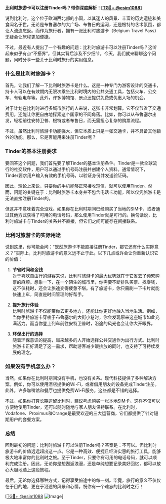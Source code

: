 **比利时旅游卡可以注册Tinder吗？带你深度解析！[[TG💪+ @esim1088](https://t.me/s/esim1088)]**

说到比利时，这个位于欧洲西北部的小国，以其迷人的风景、丰富的历史遗迹和美食闻名于世。无论是布鲁塞尔的大广场、布鲁日的运河，还是根特的艺术氛围，都让人流连忘返。而作为旅行者，拥有一张比利时旅游卡（Belgium Travel Pass）无疑会让旅程更加便捷。

不过，最近有人提出了一个有趣的问题：比利时旅游卡可以注册Tinder吗？这听起来似乎有点“不搭界”，但其实背后涉及不少细节。今天，我们就来聊聊这个问题，同时分享一些关于比利时旅行的实用信息。

### 什么是比利时旅游卡？

首先，让我们了解一下比利时旅游卡是什么。这是一种专门为游客设计的交通卡，持卡人可以在有效期内无限次乘坐比利时境内的公共交通工具，包括火车、公交车、有轨电车等。此外，许多博物馆、景点还提供免费或优惠入场的机会。

对于计划在比利时进行多城市旅行的人来说，这张卡非常划算。它不仅节省了交通费用，还能让你更自由地探索这个国家的不同角落。比如，你可以从布鲁塞尔出发，轻松前往安特卫普、根特或者布鲁日，而无需担心复杂的购票流程。

不过，虽然比利时旅游卡功能强大，但它本质上只是一张交通卡，并不具备其他额外的功能。那么，它是否能用来注册Tinder呢？

### Tinder的基本注册要求

要回答这个问题，我们首先要了解Tinder的基本注册条件。Tinder是一款全球流行的社交软件，用户可以通过手机号码注册并创建个人资料。通常情况下，Tinder要求用户输入有效的手机号码，以验证身份并发送验证码。

因此，理论上来说，只要你的手机能够正常接收短信，就可以使用Tinder。然而，问题的关键在于：比利时旅游卡本身并不包含电话卡功能，所以仅凭旅游卡是无法直接注册Tinder的。

但这并不意味着完全没戏。如果你在比利时期间已经购买了当地的SIM卡，或者通过其他方式获得了可用的电话号码，那么使用Tinder就是可行的。换句话说，比利时旅游卡与Tinder的关系并不直接，但它们之间可能存在间接联系。

### 比利时旅游卡的实际用途

说到这里，你可能会问：“既然旅游卡不能直接注册Tinder，那它还有什么实际意义？”实际上，比利时旅游卡的意义远不止于此。以下几点或许会让你重新认识它的价值：

1. **节省时间和金钱**  
   对于喜欢自由行的游客来说，比利时旅游卡的最大优势就在于它省去了频繁购票的麻烦。想象一下，在一个陌生的城市里，你需要不断排队买票、找零钱，这不仅耗时，还会让旅途变得疲惫不堪。有了旅游卡，你只需刷一下卡片就能快速上车，简直是时间管理的好帮手。

2. **提升旅行体验**  
   比利时旅游卡不仅能带你去更多地方，还能让你更好地融入当地生活。例如，当你手持旅游卡穿梭于布鲁塞尔的大街小巷时，你会发现原来这座城市如此充满活力。而当你登上列车前往安特卫普时，沿途的风光也会让你大开眼界。

3. **环保出行的选择**  
   随着环保意识的提高，越来越多的人开始选择公共交通作为出行方式。比利时旅游卡正好满足了这一需求，帮助游客减少碳排放的同时，也支持了可持续发展的理念。

### 如果没有手机怎么办？

当然，如果你在比利时期间没有手机，也没有关系。现代科技提供了多种解决方案。例如，你可以使用酒店提供的Wi-Fi，或者借用朋友的设备完成Tinder注册。此外，许多咖啡馆和餐厅也提供免费Wi-Fi服务，这些都是不错的选择。

不过，如果你打算长期逗留比利时，建议考虑购买一张本地SIM卡。这样不仅可以方便地使用Tinder，还可以随时随地与家人朋友保持联系。在比利时，Vodafone、Proximus和Orange是最受欢迎的三大运营商，它们都提供了针对短期用户的套餐方案。

### 总结

回到最初的问题：比利时旅游卡可以注册Tinder吗？答案是：不可以。但比利时旅游卡的价值远远超出这一点。它是一种高效、便捷且经济实惠的旅行工具，能够极大地丰富你的比利时之旅。至于Tinder，只要你有可用的电话号码，就可以顺利完成注册。因此，无论你是想邂逅浪漫，还是单纯想要记录美好回忆，都可以放心大胆地踏上这段旅程。

最后，无论你选择哪种方式，记得享受旅途中的每一刻。毕竟，旅行的意义不仅仅在于目的地，更在于沿途的风景和心情。祝你有一个难忘的比利时之行！

[[TG💪+ @esim1088](https://t.me/s/esim1088) ![Image](https://i.postimg.cc/4NQfJmqS/Snipaste-2025-05-13-00-14-12.png)]
